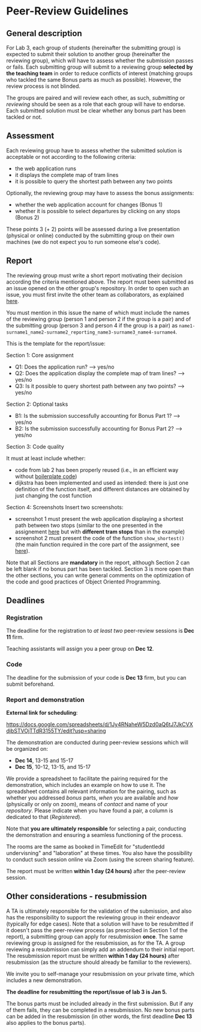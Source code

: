 Peer-Review Guidelines
======================

## General description

For Lab 3, each group of students (hereinafter the submitting group) is expected to submit their solution to another group (hereinafter the reviewing group), which will have to assess whether the submission passes or fails.
Each submitting group will submit to a reviewing group **selected by the teaching team** in order to reduce conflicts of interest (matching groups who tackled the same Bonus parts as much as possible).
However, the review process is not blinded.

The groups are paired and will review each other, as such, *submitting* or *reviewing* should be seen as a role that each group will have to endorse.
Each submitted solution must be clear whether any bonus part has been tackled or not.

## Assessment
Each reviewing group have to assess whether the submitted solution is acceptable or not according to the following criteria:

- the web application runs
- it displays the complete map of tram lines
- it is possible to query the shortest path between any two points

Optionally, the reviewing group may have to assess the bonus assignments:
- whether the web application account for changes (Bonus 1)
- whether it is possible to select departures by clicking on any stops (Bonus 2)

These points 3 (+ 2) points will be assessed during a live presentation (physical or online) conducted by the submitting group on their own machines (we do not expect you to run someone else's code).

## Report

The reviewing group must write a short report motivating their decision according the criteria mentioned above.
The report must been submitted as an issue opened on the other group's repository.
In order to open such an issue, you must first invite the other team as collaborators, as explained [here](https://docs.github.com/en/account-and-profile/setting-up-and-managing-your-personal-account-on-github/managing-access-to-your-personal-repositories/inviting-collaborators-to-a-personal-repository).

You must mention in this issue the name of which must include the names of the reviewing group (person 1 and person 2 if the group is a pair) and of the submitting group (person 3 and person 4 if the group is a pair) as `name1-surname1_name2-surname2_reporting_name3-surname3_name4-surname4`.

This is the template for the report/issue:

Section 1: Core assignment
- Q1: Does the application run? --> yes/no
- Q2: Does the application display the complete map of tram lines? --> yes/no
- Q3: Is it possible to query shortest path between any two points? --> yes/no

Section 2: Optional tasks
- B1: Is the submission successfully accounting for Bonus Part 1? --> yes/no
- B2: Is the submission successfully accounting for Bonus Part 2? --> yes/no

Section 3: Code quality

It must at least include whether:
- code from lab 2 has been properly reused (i.e., in an efficient way without [boilerplate code](https://en.wikipedia.org/wiki/Boilerplate_code))
- dijkstra has been implemented and used as intended: there is just
  one definition of the function itself, and different distances are
  obtained by just changing the cost function

Section 4: Screenshots
Insert two screenshots: 
- screenshot 1 must present the web application displaying a shortest path between two stops (similar to the one presented in the assignement [here](https://htmlpreview.github.io/?https://github.com/aarneranta/chalmers-advanced-python/blob/main/labs/lab3/examples/show_route.html) but with **different tram stops** than in the example)
- screenshot 2 must present the code of the function `show_shortest()` (the main function required in the core part of the assignment, see [here](https://github.com/aarneranta/chalmers-advanced-python/blob/main/labs/lab3/lab3.md#your-todo-continue-from-here)).

Note that all Sections are **mandatory** in the report, although Section 2 can be left blank if no bonus part has been tackled.
Section 3 is more open than the other sections, you can write general comments on the optimization of the code and good practices of Object Oriented Programming.

## Deadlines
### Registration
The deadline for the registration to _at least two_ peer-review sessions is **Dec 11** firm.

Teaching assistants will assign you a peer group on **Dec 12**.

### Code 
The deadline for the submission of your code is **Dec 13** firm, but you can submit beforehand.

### Report and demonstration

**External link for scheduling**: 

https://docs.google.com/spreadsheets/d/1Jy4RNaheW5Dzd0aQ6tJ7JkCVXdjbSTVOjTTdR3155TY/edit?usp=sharing

The demonstration are conducted during peer-review sessions which will be organized on:
- **Dec 14**, 13-15 and 15-17
- **Dec 15**, 10-12, 13-15, and 15-17

We provide a spreadsheet to facilitate the pairing required for the demonstration, which includes an example on how to use it.
The spreadsheet contains all relevant information for the pairing, such as whether you addressed _bonus_ parts, _when_ you are available and _how_ (physically or only on zoom), means of _contact_ and name of your _repository_.
Please indicate when you have found a pair, a column is dedicated to that (_Registered_).

Note that **you are ultimately responsible** for selecting a pair, conducting the demonstration and ensuring a seamless functioning of the process.

The rooms are the same as booked in TimeEdit for "studentledd undervisning" and "laboration" at these times.
You also have the possibility to conduct such session online via Zoom (using the screen sharing feature).

The report must be written **within 1 day (24 hours)** after the peer-review session.

## Other considerations - resubmission

A TA is ultimately responsible for the validation of the submission, and also has the responsibility to support the reviewing group in their endeavor (typically for edge cases).
Note that a solution will have to be resubmitted if it doesn't pass the peer-review process (as prescribed in Section 1 of the report), a submitting group can apply for resubmission **once**.
The same reviewing group is assigned for the resubmission, as for the TA.
A group reviewing a resubmission can simply add an addendum to their initial report.
The resubmission report must be written **within 1 day (24 hours)** after resubmission (as the structure should already be familiar to the reviewers).

We invite you to self-manage your resubmission on your private time, which includes a new demonstration.

**The deadline for resubmitting the report/issue of lab 3 is Jan 5.**

The bonus parts must be included already in the first
submission. But if any of them fails, they can be completed in a
resubmission. No new bonus parts can be added in the resubmission (in
other words, the first deadline **Dec 13** also applies to the bonus
parts).

